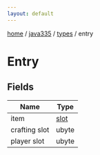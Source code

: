 ```yaml
---
layout: default
---
```


[home](/)  /  [java335](/protocol/java335)  /  [types](/protocol/java335/types)  /  entry

# Entry

## Fields

Name | Type
---|---
item | [slot](/protocol/java335/types/slot)
crafting slot | ubyte
player slot | ubyte

